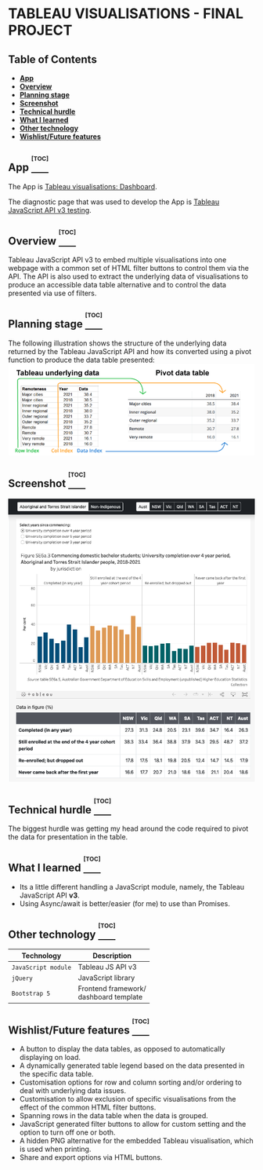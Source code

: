 # TABLEAU VISUALISATIONS - FINAL PROJECT

## Table of Contents

- **[App](#app-toc)**
- **[Overview](#overview-toc)**
- **[Planning stage](#planning-stage-toc)**
- **[Screenshot](#screenshots-toc)**
- **[Technical hurdle](#technical-hurdle-toc)**
- **[What I learned](#something-learned-toc)**
- **[Other technology](#other-technology-toc)**
- **[Wishlist/Future features](#wishlist-toc)**
  

## App [<sup><sup><sup>[TOC]</sup></sup></sup>](#table-of-contents)

The App is [Tableau visualisations: Dashboard](https://infoshape.github.io/jsd-final-project/).

The diagnostic page that was used to develop the App is [Tableau JavaScript API v3 testing](https://infoshape.github.io/jsd-final-project/diags.html).

## Overview [<sup><sup><sup>[TOC]</sup></sup></sup>](#table-of-contents)

Tableau JavaScript API v3 to embed multiple visualisations into one webpage with a common set of HTML filter buttons to control them via the API.  The API is also used to extract the underlying data of visualisations to produce an accessible data table alternative and to control the data presented via use of filters. 

## Planning stage [<sup><sup><sup>[TOC]</sup></sup></sup>](#table-of-contents)

The following illustration shows the structure of the underlying data returned by the Tableau JavaScript API and how its converted using a pivot function to produce the data table presented:<br />
![Data conversion required](pivot-col.png?raw=true "The data conversion that occurs using the pivot function")

## Screenshot [<sup><sup><sup>[TOC]</sup></sup></sup>](#table-of-contents)

![App screenshot](screenshot1.png?raw=true "Capture showing HTML filter buttons, viz and data table")

## Technical hurdle [<sup><sup><sup>[TOC]</sup></sup></sup>](#table-of-contents)

The biggest hurdle was getting my head around the code required to pivot the data for presentation in the table.

## What I learned [<sup><sup><sup>[TOC]</sup></sup></sup>](#table-of-contents)

- Its a little different handling a JavaScript module, namely, the Tableau JavaScript API **v3**.
- Using Async/await is better/easier (for me) to use than Promises.

## Other technology [<sup><sup><sup>[TOC]</sup></sup></sup>](#table-of-contents)

| Technology                    | Description                                              |
| -------------------------- | -------------------------------------------------------- |
| `JavaScript module`                      | Tableau JS API v3                           |
| `jQuery`        | JavaScript library                                           |
| `Bootstrap 5`                       | Frontend framework/ <br />dashboard template                               |


## Wishlist/Future features [<sup><sup><sup>[TOC]</sup></sup></sup>](#table-of-contents)

- A button to display the data tables, as opposed to automatically displaying on load.
- A dynamically generated table legend based on the data presented in the specific data table.
- Customisation options for row and column sorting and/or ordering to deal with underlying data issues.
- Customisation to allow exclusion of specific visualisations from the effect of the common HTML filter buttons.
- Spanning rows in the data table when the data is grouped.
- JavaScript generated filter buttons to allow for custom setting and the option to turn off one or both.
- A hidden PNG alternative for the embedded Tableau visualisation, which is used when printing.
- Share and export options via HTML buttons.

